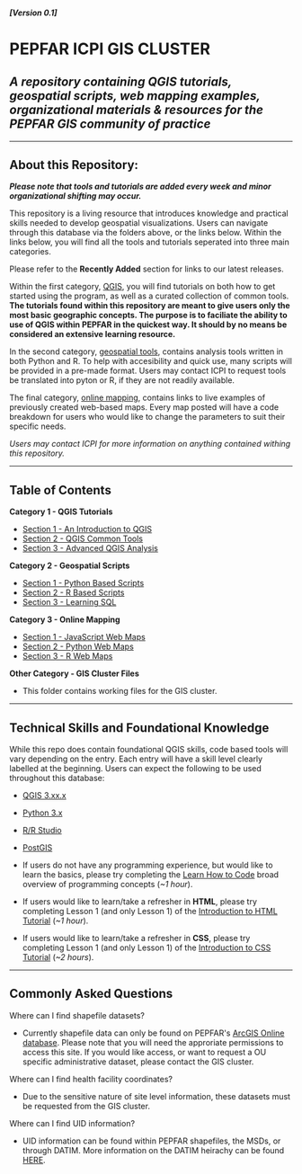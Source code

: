 <!-- [![DOI](https://zenodo.org/badge/288738217.svg)](https://zenodo.org/badge/latestdoi/288738217) -->
#### *[Version 0.1]*

# PEPFAR ICPI GIS CLUSTER

## _A repository containing **QGIS tutorials**, **geospatial scripts**, **web mapping examples**, organizational materials &amp; resources for the PEPFAR GIS community of practice_

---

## About this Repository:

***Please note that tools and tutorials are added every week and minor organizational shifting may occur.***

This repository is a living resource that introduces knowledge and practical skills needed to develop geospatial visualizations. Users can navigate through this database via the folders above, or the links below. Within the links below, you will find all the tools and tutorials seperated into three main categories.

Please refer to the **Recently Added** section for links to our latest releases.

Within the first category, [QGIS](/1_QGIS_Tutorials), you will find tutorials on both how to get started using the program, as well as a curated collection of common tools. **The tutorials found within this repository are meant to give users only the most basic geographic concepts. The purpose is to faciliate the ability to use of QGIS within PEPFAR in the quickest way. It should by no means be considered an extensive learning resource.**

In the second category, [geospatial tools](/2_Geospatial_Scripts), contains analysis tools written in both Python and R. To help with accesibility and quick use, many scripts will be provided in a pre-made format. Users may contact ICPI to request tools be translated into pyton or R, if they are not readily available.

The final category, [online mapping](/3_Web_Mapping), contains links to live examples of previously created web-based maps. Every map posted will have a code breakdown for users who would like to change the parameters to suit their specific needs.

*Users may contact ICPI for more information on anything contained withing this repository.*

---

## Table of Contents

**Category 1 - QGIS Tutorials**

- [Section 1 - An Introduction to QGIS](https://github.com/ICPI/GIS/tree/master/1_QGIS_Tutorials/Section_1_QGIS_Basics)
- [Section 2 - QGIS Common Tools](/1_QGIS_Tutorials)
- [Section 3 - Advanced QGIS Analysis](/1_QGIS_Tutorials)

**Category 2 - Geospatial Scripts**

- [Section 1 - Python Based Scripts](https://github.com/ICPI/GIS/tree/master/2_Geospatial_Scripts/Python_scripts)
- [Section 2 - R Based Scripts](https://github.com/ICPI/GIS/tree/master/2_Geospatial_Scripts/R_scripts)
- [Section 3 - Learning SQL](/2_Geospatial_Scripts)

**Category 3 - Online Mapping**

- [Section 1 - JavaScript Web Maps](/3_Web_Mapping)
- [Section 2 - Python Web Maps](/3_Web_Mapping)
- [Section 3 - R Web Maps](/3_Web_Mapping)

**Other Category - GIS Cluster Files**

- This folder contains working files for the GIS cluster.

---

## Technical Skills and Foundational Knowledge

While this repo does contain foundational QGIS skills, code based tools will vary depending on the entry. Each entry will have a skill level clearly labelled at the beginning. Users can expect the following to be used throughout this database:

- [QGIS 3.xx.x](https://www.qgis.org/en/site/)
- [Python 3.x](https://www.python.org/download/releases/3.0/)
- [R/R Studio](https://rstudio.com/)
- [PostGIS](https://postgis.net/)

- If users do not have any programming experience, but would like to learn the basics, please try completing the [Learn How to Code](https://www.codecademy.com/learn/learn-how-to-code) broad overview of programming concepts (*~1 hour*).

- If users would like to learn/take a refresher in **HTML**, please try completing Lesson 1 (and only Lesson 1) of the [Introduction to HTML Tutorial](https://www.codecademy.com/learn/learn-html) (*~1 hour*).

- If users would like to learn/take a refresher in **CSS**, please try completing Lesson 1 (and only Lesson 1) of the [Introduction to CSS Tutorial](https://www.codecademy.com/learn/learn-css) (*~2 hours*).

---

## Commonly Asked Questions

Where can I find shapefile datasets?

* Currently shapefile data can only be found on PEPFAR's [ArcGIS Online database](link). Please note that you will need the approriate permissions to access this site. If you would like access, or want to request a OU specific administrative dataset, please contact the GIS cluster.

Where can I find health facility coordinates?

* Due to the sensitive nature of site level information, these datasets must be requested from the GIS cluster.

Where can I find UID information?

* UID information can be found within PEPFAR shapefiles, the MSDs, or through DATIM. More information on the DATIM heirachy can be found [HERE](link).

<!-- ## How to Navigate this Repository.

This repo and its resources can be downloaded directly from Github for individual use. Each Chapter folder contains the chapter content, as well as any data and files referenced.

If you're an instructor using Canvas (or a similar LMS), and want to incorporate  book materials directly into a course site, additional steps are necessary.

1. Download the workbook.
2. Convert Markdown files to HTML
    1. Each chapter contains one Markdown file with chapter content. To view this information in Canvas, it needs to first be converted to HTML.
    2. Use our [HTML-to-MD]() tool to convert each Markdown file.
3. Upload HTML to Canvas page
    1. Create a new page in Canvas.
    2. In the top right of the editor, select "HTML Editor"'.
    3. Copy the selected HTML file into the page.
4. Repair image links
    1. Upload all Chapter images (stored in an "img" folder in each Chapter) to Canvas.
    2. Now, each image will have its own URL on your canvas site.
    3. Replace the relative image links in the HTML with your new uploaded image links. -->
